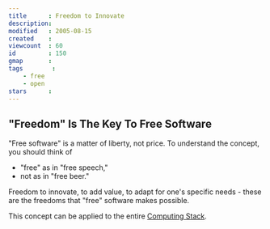 ```yaml
---
title      : Freedom to Innovate
description: 
modified   : 2005-08-15
created    : 
viewcount  : 60
id         : 150
gmap       : 
tags        :
    - free
    - open
stars      : 
---
```


## "Freedom" Is The Key To Free Software

"Free software" is a matter of liberty, not price. To understand the concept, you should think of 

* "free" as in "free speech," 
* not as in "free beer."

Freedom to innovate, to add value, to adapt for one's specific needs - these are the freedoms that "free" software makes possible.

This concept can be applied to the entire [Computing Stack]().

